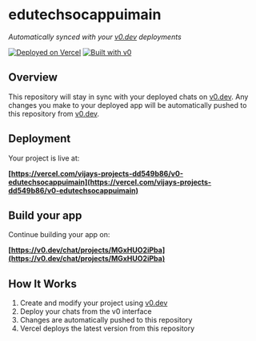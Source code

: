 # edutechsocappuimain

*Automatically synced with your [v0.dev](https://v0.dev) deployments*

[![Deployed on Vercel](https://img.shields.io/badge/Deployed%20on-Vercel-black?style=for-the-badge&logo=vercel)](https://vercel.com/vijays-projects-dd549b86/v0-edutechsocappuimain)
[![Built with v0](https://img.shields.io/badge/Built%20with-v0.dev-black?style=for-the-badge)](https://v0.dev/chat/projects/MGxHUO2iPba)

## Overview

This repository will stay in sync with your deployed chats on [v0.dev](https://v0.dev).
Any changes you make to your deployed app will be automatically pushed to this repository from [v0.dev](https://v0.dev).

## Deployment

Your project is live at:

**[https://vercel.com/vijays-projects-dd549b86/v0-edutechsocappuimain](https://vercel.com/vijays-projects-dd549b86/v0-edutechsocappuimain)**

## Build your app

Continue building your app on:

**[https://v0.dev/chat/projects/MGxHUO2iPba](https://v0.dev/chat/projects/MGxHUO2iPba)**

## How It Works

1. Create and modify your project using [v0.dev](https://v0.dev)
2. Deploy your chats from the v0 interface
3. Changes are automatically pushed to this repository
4. Vercel deploys the latest version from this repository